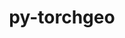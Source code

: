---
title: "py-torchgeo"
layout: cache
categories: [package, develop]
meta: {"versions": ["0.5.2"], "compilers": ["apple-clang@=15.0.0", "gcc@=11.4.0"], "oss": ["ubuntu22.04", "ventura"], "platforms": ["darwin", "linux"], "targets": ["aarch64", "x86_64_v3"], "stacks": ["ml-darwin-aarch64-mps", "ml-linux-x86_64-cpu", "ml-linux-x86_64-cuda", "root"], "num_specs": 30, "num_specs_by_stack": {"ml-darwin-aarch64-mps": 9, "root": 30, "ml-linux-x86_64-cuda": 11, "ml-linux-x86_64-cpu": 10}}
spec_details: [{"hash": "uv4h4ob7tzzob4r6e6z7mvxsjwual4xp", "compiler": "apple-clang@=15.0.0", "versions": ["0.5.2"], "os": "ventura", "platform": "darwin", "target": "aarch64", "variants": ["build_system=python_pip", "~datasets", "~docs", "~style", "~tests"], "stacks": ["ml-darwin-aarch64-mps", "root"], "size": "-", "tarball": "https://binaries.spack.io/develop/build_cache/darwin-ventura-aarch64/apple-clang-15.0.0/py-torchgeo-0.5.2/darwin-ventura-aarch64-apple-clang-15.0.0-py-torchgeo-0.5.2-uv4h4ob7tzzob4r6e6z7mvxsjwual4xp.spack"}, {"hash": "ajo5bpwj5m2cr2y6r4xuwg2pkoavff4o", "compiler": "apple-clang@=15.0.0", "versions": ["0.5.2"], "os": "ventura", "platform": "darwin", "target": "aarch64", "variants": ["build_system=python_pip", "~datasets", "~docs", "~style", "~tests"], "stacks": ["ml-darwin-aarch64-mps", "root"], "size": "-", "tarball": "https://binaries.spack.io/develop/build_cache/darwin-ventura-aarch64/apple-clang-15.0.0/py-torchgeo-0.5.2/darwin-ventura-aarch64-apple-clang-15.0.0-py-torchgeo-0.5.2-ajo5bpwj5m2cr2y6r4xuwg2pkoavff4o.spack"}, {"hash": "yvzmtr3hu5ehrip3fddhx6bxnu4b6m3f", "compiler": "apple-clang@=15.0.0", "versions": ["0.5.2"], "os": "ventura", "platform": "darwin", "target": "aarch64", "variants": ["build_system=python_pip", "~datasets", "~docs", "~style", "~tests"], "stacks": ["ml-darwin-aarch64-mps", "root"], "size": "-", "tarball": "https://binaries.spack.io/develop/build_cache/darwin-ventura-aarch64/apple-clang-15.0.0/py-torchgeo-0.5.2/darwin-ventura-aarch64-apple-clang-15.0.0-py-torchgeo-0.5.2-yvzmtr3hu5ehrip3fddhx6bxnu4b6m3f.spack"}, {"hash": "pmyuaisnrizag4ppsi4unjkxrdpp7vrp", "compiler": "apple-clang@=15.0.0", "versions": ["0.5.2"], "os": "ventura", "platform": "darwin", "target": "aarch64", "variants": ["build_system=python_pip", "~datasets", "~docs", "~style", "~tests"], "stacks": ["ml-darwin-aarch64-mps", "root"], "size": "-", "tarball": "https://binaries.spack.io/develop/build_cache/darwin-ventura-aarch64/apple-clang-15.0.0/py-torchgeo-0.5.2/darwin-ventura-aarch64-apple-clang-15.0.0-py-torchgeo-0.5.2-pmyuaisnrizag4ppsi4unjkxrdpp7vrp.spack"}, {"hash": "qlxtirqvpkwnkwg6ff4zyopkw5jc2mmm", "compiler": "apple-clang@=15.0.0", "versions": ["0.5.2"], "os": "ventura", "platform": "darwin", "target": "aarch64", "variants": ["build_system=python_pip", "~datasets", "~docs", "~style", "~tests"], "stacks": ["ml-darwin-aarch64-mps", "root"], "size": "-", "tarball": "https://binaries.spack.io/develop/build_cache/darwin-ventura-aarch64/apple-clang-15.0.0/py-torchgeo-0.5.2/darwin-ventura-aarch64-apple-clang-15.0.0-py-torchgeo-0.5.2-qlxtirqvpkwnkwg6ff4zyopkw5jc2mmm.spack"}, {"hash": "alckatc7nkswrey4igtyzjtrihsq5dnj", "compiler": "apple-clang@=15.0.0", "versions": ["0.5.2"], "os": "ventura", "platform": "darwin", "target": "aarch64", "variants": ["build_system=python_pip", "~datasets", "~docs", "~style", "~tests"], "stacks": ["ml-darwin-aarch64-mps", "root"], "size": "-", "tarball": "https://binaries.spack.io/develop/build_cache/darwin-ventura-aarch64/apple-clang-15.0.0/py-torchgeo-0.5.2/darwin-ventura-aarch64-apple-clang-15.0.0-py-torchgeo-0.5.2-alckatc7nkswrey4igtyzjtrihsq5dnj.spack"}, {"hash": "iniwu2kkn3ejxkslpc6v236wyqhqtxwv", "compiler": "apple-clang@=15.0.0", "versions": ["0.5.2"], "os": "ventura", "platform": "darwin", "target": "aarch64", "variants": ["build_system=python_pip", "~datasets", "~docs", "~style", "~tests"], "stacks": ["ml-darwin-aarch64-mps", "root"], "size": "-", "tarball": "https://binaries.spack.io/develop/build_cache/darwin-ventura-aarch64/apple-clang-15.0.0/py-torchgeo-0.5.2/darwin-ventura-aarch64-apple-clang-15.0.0-py-torchgeo-0.5.2-iniwu2kkn3ejxkslpc6v236wyqhqtxwv.spack"}, {"hash": "4hyeay4gkgu5mb6hzfkej34q4tawplpq", "compiler": "apple-clang@=15.0.0", "versions": ["0.5.2"], "os": "ventura", "platform": "darwin", "target": "aarch64", "variants": ["build_system=python_pip", "~datasets", "~docs", "~style", "~tests"], "stacks": ["ml-darwin-aarch64-mps", "root"], "size": "-", "tarball": "https://binaries.spack.io/develop/build_cache/darwin-ventura-aarch64/apple-clang-15.0.0/py-torchgeo-0.5.2/darwin-ventura-aarch64-apple-clang-15.0.0-py-torchgeo-0.5.2-4hyeay4gkgu5mb6hzfkej34q4tawplpq.spack"}, {"hash": "n2wlbbf5amys4hzp56wxcbpdv2i3v66n", "compiler": "apple-clang@=15.0.0", "versions": ["0.5.2"], "os": "ventura", "platform": "darwin", "target": "aarch64", "variants": ["build_system=python_pip", "~datasets", "~docs", "~style", "~tests"], "stacks": ["ml-darwin-aarch64-mps", "root"], "size": "-", "tarball": "https://binaries.spack.io/develop/build_cache/darwin-ventura-aarch64/apple-clang-15.0.0/py-torchgeo-0.5.2/darwin-ventura-aarch64-apple-clang-15.0.0-py-torchgeo-0.5.2-n2wlbbf5amys4hzp56wxcbpdv2i3v66n.spack"}, {"hash": "us5fbtdadrjduqsqeeix34jb3xhnbjuj", "compiler": "gcc@=11.4.0", "versions": ["0.5.2"], "os": "ubuntu22.04", "platform": "linux", "target": "x86_64_v3", "variants": ["build_system=python_pip", "~datasets", "~docs", "~style", "~tests"], "stacks": ["ml-linux-x86_64-cuda", "root"], "size": "-", "tarball": "https://binaries.spack.io/develop/build_cache/linux-ubuntu22.04-x86_64_v3/gcc-11.4.0/py-torchgeo-0.5.2/linux-ubuntu22.04-x86_64_v3-gcc-11.4.0-py-torchgeo-0.5.2-us5fbtdadrjduqsqeeix34jb3xhnbjuj.spack"}, {"hash": "xf6lvn7o7eiks3iiqlj65pr57z5tlpyg", "compiler": "gcc@=11.4.0", "versions": ["0.5.2"], "os": "ubuntu22.04", "platform": "linux", "target": "x86_64_v3", "variants": ["build_system=python_pip", "~datasets", "~docs", "~style", "~tests"], "stacks": ["ml-linux-x86_64-cuda", "root"], "size": "-", "tarball": "https://binaries.spack.io/develop/build_cache/linux-ubuntu22.04-x86_64_v3/gcc-11.4.0/py-torchgeo-0.5.2/linux-ubuntu22.04-x86_64_v3-gcc-11.4.0-py-torchgeo-0.5.2-xf6lvn7o7eiks3iiqlj65pr57z5tlpyg.spack"}, {"hash": "vub7q5z4ezkobwmowsqdyflvp7ioxix3", "compiler": "gcc@=11.4.0", "versions": ["0.5.2"], "os": "ubuntu22.04", "platform": "linux", "target": "x86_64_v3", "variants": ["build_system=python_pip", "~datasets", "~docs", "~style", "~tests"], "stacks": ["ml-linux-x86_64-cuda", "root"], "size": "-", "tarball": "https://binaries.spack.io/develop/build_cache/linux-ubuntu22.04-x86_64_v3/gcc-11.4.0/py-torchgeo-0.5.2/linux-ubuntu22.04-x86_64_v3-gcc-11.4.0-py-torchgeo-0.5.2-vub7q5z4ezkobwmowsqdyflvp7ioxix3.spack"}, {"hash": "x4rzccmnewi2e32knjcsuihacli6nweg", "compiler": "gcc@=11.4.0", "versions": ["0.5.2"], "os": "ubuntu22.04", "platform": "linux", "target": "x86_64_v3", "variants": ["build_system=python_pip", "~datasets", "~docs", "~style", "~tests"], "stacks": ["root", "ml-linux-x86_64-cpu"], "size": "-", "tarball": "https://binaries.spack.io/develop/build_cache/linux-ubuntu22.04-x86_64_v3/gcc-11.4.0/py-torchgeo-0.5.2/linux-ubuntu22.04-x86_64_v3-gcc-11.4.0-py-torchgeo-0.5.2-x4rzccmnewi2e32knjcsuihacli6nweg.spack"}, {"hash": "hw65sgdlcpek2vfjuox5rsbxhqvwlbw2", "compiler": "gcc@=11.4.0", "versions": ["0.5.2"], "os": "ubuntu22.04", "platform": "linux", "target": "x86_64_v3", "variants": ["build_system=python_pip", "~datasets", "~docs", "~style", "~tests"], "stacks": ["ml-linux-x86_64-cuda", "root"], "size": "-", "tarball": "https://binaries.spack.io/develop/build_cache/linux-ubuntu22.04-x86_64_v3/gcc-11.4.0/py-torchgeo-0.5.2/linux-ubuntu22.04-x86_64_v3-gcc-11.4.0-py-torchgeo-0.5.2-hw65sgdlcpek2vfjuox5rsbxhqvwlbw2.spack"}, {"hash": "u6dek3aooktwjgagc5ilazhpidolwzfw", "compiler": "gcc@=11.4.0", "versions": ["0.5.2"], "os": "ubuntu22.04", "platform": "linux", "target": "x86_64_v3", "variants": ["build_system=python_pip", "~datasets", "~docs", "~style", "~tests"], "stacks": ["root", "ml-linux-x86_64-cpu"], "size": "-", "tarball": "https://binaries.spack.io/develop/build_cache/linux-ubuntu22.04-x86_64_v3/gcc-11.4.0/py-torchgeo-0.5.2/linux-ubuntu22.04-x86_64_v3-gcc-11.4.0-py-torchgeo-0.5.2-u6dek3aooktwjgagc5ilazhpidolwzfw.spack"}, {"hash": "pa6jsntrjmsyp2ul3acvvclfc3hy3bk5", "compiler": "gcc@=11.4.0", "versions": ["0.5.2"], "os": "ubuntu22.04", "platform": "linux", "target": "x86_64_v3", "variants": ["build_system=python_pip", "~datasets", "~docs", "~style", "~tests"], "stacks": ["ml-linux-x86_64-cuda", "root"], "size": "-", "tarball": "https://binaries.spack.io/develop/build_cache/linux-ubuntu22.04-x86_64_v3/gcc-11.4.0/py-torchgeo-0.5.2/linux-ubuntu22.04-x86_64_v3-gcc-11.4.0-py-torchgeo-0.5.2-pa6jsntrjmsyp2ul3acvvclfc3hy3bk5.spack"}, {"hash": "qhjpaqtteffnlzxkxo5vabc33mebt5av", "compiler": "gcc@=11.4.0", "versions": ["0.5.2"], "os": "ubuntu22.04", "platform": "linux", "target": "x86_64_v3", "variants": ["build_system=python_pip", "~datasets", "~docs", "~style", "~tests"], "stacks": ["root", "ml-linux-x86_64-cpu"], "size": "-", "tarball": "https://binaries.spack.io/develop/build_cache/linux-ubuntu22.04-x86_64_v3/gcc-11.4.0/py-torchgeo-0.5.2/linux-ubuntu22.04-x86_64_v3-gcc-11.4.0-py-torchgeo-0.5.2-qhjpaqtteffnlzxkxo5vabc33mebt5av.spack"}, {"hash": "qat2dswcob3ewtnmw2ck5wj6nvqwcupc", "compiler": "gcc@=11.4.0", "versions": ["0.5.2"], "os": "ubuntu22.04", "platform": "linux", "target": "x86_64_v3", "variants": ["build_system=python_pip", "~datasets", "~docs", "~style", "~tests"], "stacks": ["ml-linux-x86_64-cuda", "root"], "size": "-", "tarball": "https://binaries.spack.io/develop/build_cache/linux-ubuntu22.04-x86_64_v3/gcc-11.4.0/py-torchgeo-0.5.2/linux-ubuntu22.04-x86_64_v3-gcc-11.4.0-py-torchgeo-0.5.2-qat2dswcob3ewtnmw2ck5wj6nvqwcupc.spack"}, {"hash": "5m6gratj6q53y4v5jp7rzeaodxoejoh6", "compiler": "gcc@=11.4.0", "versions": ["0.5.2"], "os": "ubuntu22.04", "platform": "linux", "target": "x86_64_v3", "variants": ["build_system=python_pip", "~datasets", "~docs", "~style", "~tests"], "stacks": ["root", "ml-linux-x86_64-cpu"], "size": "-", "tarball": "https://binaries.spack.io/develop/build_cache/linux-ubuntu22.04-x86_64_v3/gcc-11.4.0/py-torchgeo-0.5.2/linux-ubuntu22.04-x86_64_v3-gcc-11.4.0-py-torchgeo-0.5.2-5m6gratj6q53y4v5jp7rzeaodxoejoh6.spack"}, {"hash": "zfb3d6ev6fbpewi6zjuereahijchgopl", "compiler": "gcc@=11.4.0", "versions": ["0.5.2"], "os": "ubuntu22.04", "platform": "linux", "target": "x86_64_v3", "variants": ["build_system=python_pip", "~datasets", "~docs", "~style", "~tests"], "stacks": ["root", "ml-linux-x86_64-cpu"], "size": "-", "tarball": "https://binaries.spack.io/develop/build_cache/linux-ubuntu22.04-x86_64_v3/gcc-11.4.0/py-torchgeo-0.5.2/linux-ubuntu22.04-x86_64_v3-gcc-11.4.0-py-torchgeo-0.5.2-zfb3d6ev6fbpewi6zjuereahijchgopl.spack"}, {"hash": "4ktv46fcqbi57cmqngbm5zwlxgrlrrek", "compiler": "gcc@=11.4.0", "versions": ["0.5.2"], "os": "ubuntu22.04", "platform": "linux", "target": "x86_64_v3", "variants": ["build_system=python_pip", "~datasets", "~docs", "~style", "~tests"], "stacks": ["ml-linux-x86_64-cuda", "root"], "size": "-", "tarball": "https://binaries.spack.io/develop/build_cache/linux-ubuntu22.04-x86_64_v3/gcc-11.4.0/py-torchgeo-0.5.2/linux-ubuntu22.04-x86_64_v3-gcc-11.4.0-py-torchgeo-0.5.2-4ktv46fcqbi57cmqngbm5zwlxgrlrrek.spack"}, {"hash": "cv2obyjbujc7xpqnuple4cjpim3nfdne", "compiler": "gcc@=11.4.0", "versions": ["0.5.2"], "os": "ubuntu22.04", "platform": "linux", "target": "x86_64_v3", "variants": ["build_system=python_pip", "~datasets", "~docs", "~style", "~tests"], "stacks": ["root", "ml-linux-x86_64-cpu"], "size": "-", "tarball": "https://binaries.spack.io/develop/build_cache/linux-ubuntu22.04-x86_64_v3/gcc-11.4.0/py-torchgeo-0.5.2/linux-ubuntu22.04-x86_64_v3-gcc-11.4.0-py-torchgeo-0.5.2-cv2obyjbujc7xpqnuple4cjpim3nfdne.spack"}, {"hash": "bi6wjbdjmjy4vrcifi7jbob5rjguxecu", "compiler": "gcc@=11.4.0", "versions": ["0.5.2"], "os": "ubuntu22.04", "platform": "linux", "target": "x86_64_v3", "variants": ["build_system=python_pip", "~datasets", "~docs", "~style", "~tests"], "stacks": ["ml-linux-x86_64-cuda", "root"], "size": "-", "tarball": "https://binaries.spack.io/develop/build_cache/linux-ubuntu22.04-x86_64_v3/gcc-11.4.0/py-torchgeo-0.5.2/linux-ubuntu22.04-x86_64_v3-gcc-11.4.0-py-torchgeo-0.5.2-bi6wjbdjmjy4vrcifi7jbob5rjguxecu.spack"}, {"hash": "64nyoxaypek4deggbckvi3b4rzjpacme", "compiler": "gcc@=11.4.0", "versions": ["0.5.2"], "os": "ubuntu22.04", "platform": "linux", "target": "x86_64_v3", "variants": ["build_system=python_pip", "~datasets", "~docs", "~style", "~tests"], "stacks": ["ml-linux-x86_64-cuda", "root"], "size": "-", "tarball": "https://binaries.spack.io/develop/build_cache/linux-ubuntu22.04-x86_64_v3/gcc-11.4.0/py-torchgeo-0.5.2/linux-ubuntu22.04-x86_64_v3-gcc-11.4.0-py-torchgeo-0.5.2-64nyoxaypek4deggbckvi3b4rzjpacme.spack"}, {"hash": "dffpqsi5xgj35rqfejmlwcyj6iv2xycg", "compiler": "gcc@=11.4.0", "versions": ["0.5.2"], "os": "ubuntu22.04", "platform": "linux", "target": "x86_64_v3", "variants": ["build_system=python_pip", "~datasets", "~docs", "~style", "~tests"], "stacks": ["root", "ml-linux-x86_64-cpu"], "size": "-", "tarball": "https://binaries.spack.io/develop/build_cache/linux-ubuntu22.04-x86_64_v3/gcc-11.4.0/py-torchgeo-0.5.2/linux-ubuntu22.04-x86_64_v3-gcc-11.4.0-py-torchgeo-0.5.2-dffpqsi5xgj35rqfejmlwcyj6iv2xycg.spack"}, {"hash": "6eqqm4hxfxnek7dtaexsz3rufsgspsh7", "compiler": "gcc@=11.4.0", "versions": ["0.5.2"], "os": "ubuntu22.04", "platform": "linux", "target": "x86_64_v3", "variants": ["build_system=python_pip", "~datasets", "~docs", "~style", "~tests"], "stacks": ["root", "ml-linux-x86_64-cpu"], "size": "-", "tarball": "https://binaries.spack.io/develop/build_cache/linux-ubuntu22.04-x86_64_v3/gcc-11.4.0/py-torchgeo-0.5.2/linux-ubuntu22.04-x86_64_v3-gcc-11.4.0-py-torchgeo-0.5.2-6eqqm4hxfxnek7dtaexsz3rufsgspsh7.spack"}, {"hash": "ibvkn7iav7cnh5pqcbqt6u3fkttteauf", "compiler": "gcc@=11.4.0", "versions": ["0.5.2"], "os": "ubuntu22.04", "platform": "linux", "target": "x86_64_v3", "variants": ["build_system=python_pip", "~datasets", "~docs", "~style", "~tests"], "stacks": ["root", "ml-linux-x86_64-cpu"], "size": "-", "tarball": "https://binaries.spack.io/develop/build_cache/linux-ubuntu22.04-x86_64_v3/gcc-11.4.0/py-torchgeo-0.5.2/linux-ubuntu22.04-x86_64_v3-gcc-11.4.0-py-torchgeo-0.5.2-ibvkn7iav7cnh5pqcbqt6u3fkttteauf.spack"}, {"hash": "m4ubqxptad5hzrtvdtbfefs35bmfogz3", "compiler": "gcc@=11.4.0", "versions": ["0.5.2"], "os": "ubuntu22.04", "platform": "linux", "target": "x86_64_v3", "variants": ["build_system=python_pip", "~datasets", "~docs", "~style", "~tests"], "stacks": ["root", "ml-linux-x86_64-cpu"], "size": "-", "tarball": "https://binaries.spack.io/develop/build_cache/linux-ubuntu22.04-x86_64_v3/gcc-11.4.0/py-torchgeo-0.5.2/linux-ubuntu22.04-x86_64_v3-gcc-11.4.0-py-torchgeo-0.5.2-m4ubqxptad5hzrtvdtbfefs35bmfogz3.spack"}, {"hash": "ios2kagmjj57vjcwroghsn272k3ea7yp", "compiler": "gcc@=11.4.0", "versions": ["0.5.2"], "os": "ubuntu22.04", "platform": "linux", "target": "x86_64_v3", "variants": ["build_system=python_pip", "~datasets", "~docs", "~style", "~tests"], "stacks": ["ml-linux-x86_64-cuda", "root"], "size": "-", "tarball": "https://binaries.spack.io/develop/build_cache/linux-ubuntu22.04-x86_64_v3/gcc-11.4.0/py-torchgeo-0.5.2/linux-ubuntu22.04-x86_64_v3-gcc-11.4.0-py-torchgeo-0.5.2-ios2kagmjj57vjcwroghsn272k3ea7yp.spack"}, {"hash": "tumrfkwgjwug4mhmlfeojbywghkzyh7c", "compiler": "gcc@=11.4.0", "versions": ["0.5.2"], "os": "ubuntu22.04", "platform": "linux", "target": "x86_64_v3", "variants": ["build_system=python_pip", "~datasets", "~docs", "~style", "~tests"], "stacks": ["ml-linux-x86_64-cuda", "root"], "size": "-", "tarball": "https://binaries.spack.io/develop/build_cache/linux-ubuntu22.04-x86_64_v3/gcc-11.4.0/py-torchgeo-0.5.2/linux-ubuntu22.04-x86_64_v3-gcc-11.4.0-py-torchgeo-0.5.2-tumrfkwgjwug4mhmlfeojbywghkzyh7c.spack"}]
---